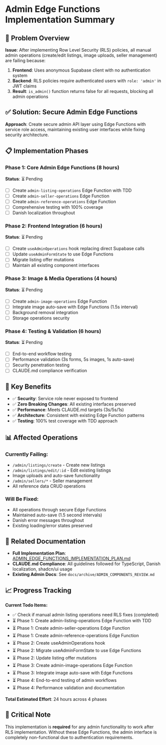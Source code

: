# Admin Edge Functions Implementation Summary

## 🎯 Problem Overview

**Issue**: After implementing Row Level Security (RLS) policies, all manual admin operations (create/edit listings, image uploads, seller management) are failing because:

1. **Frontend**: Uses anonymous Supabase client with no authentication system
2. **Backend**: RLS policies require authenticated users with `role: 'admin'` in JWT claims  
3. **Result**: `is_admin()` function returns false for all requests, blocking all admin operations

## ✅ Solution: Secure Admin Edge Functions

**Approach**: Create secure admin API layer using Edge Functions with service role access, maintaining existing user interfaces while fixing security architecture.

## 📋 Implementation Phases

### Phase 1: Core Admin Edge Functions (8 hours)
**Status**: ⏳ Pending
- [ ] Create `admin-listing-operations` Edge Function with TDD
- [ ] Create `admin-seller-operations` Edge Function  
- [ ] Create `admin-reference-operations` Edge Function
- [ ] Comprehensive testing with 100% coverage
- [ ] Danish localization throughout

### Phase 2: Frontend Integration (6 hours)  
**Status**: ⏳ Pending
- [ ] Create `useAdminOperations` hook replacing direct Supabase calls
- [ ] Update `useAdminFormState` to use Edge Functions
- [ ] Migrate listing offer mutations
- [ ] Maintain all existing component interfaces

### Phase 3: Image & Media Operations (4 hours)
**Status**: ⏳ Pending  
- [ ] Create `admin-image-operations` Edge Function
- [ ] Integrate image auto-save with Edge Functions (1.5s interval)
- [ ] Background removal integration
- [ ] Storage operations security

### Phase 4: Testing & Validation (6 hours)
**Status**: ⏳ Pending
- [ ] End-to-end workflow testing
- [ ] Performance validation (3s forms, 5s images, 1s auto-save)
- [ ] Security penetration testing
- [ ] CLAUDE.md compliance verification

## 🎯 Key Benefits

- ✅ **Security**: Service role never exposed to frontend
- ✅ **Zero Breaking Changes**: All existing interfaces preserved
- ✅ **Performance**: Meets CLAUDE.md targets (3s/5s/1s)
- ✅ **Architecture**: Consistent with existing Edge Function patterns
- ✅ **Testing**: 100% test coverage with TDD approach

## 📊 Affected Operations

### Currently Failing:
- `/admin/listings/create` - Create new listings
- `/admin/listings/edit/:id` - Edit existing listings  
- Image uploads and auto-save functionality
- `/admin/sellers/*` - Seller management
- All reference data CRUD operations

### Will Be Fixed:
- All operations through secure Edge Functions
- Maintained auto-save (1.5 second intervals)
- Danish error messages throughout
- Existing loading/error states preserved

## 🔗 Related Documentation

- **Full Implementation Plan**: [ADMIN_EDGE_FUNCTIONS_IMPLEMENTATION_PLAN.md](./ADMIN_EDGE_FUNCTIONS_IMPLEMENTATION_PLAN.md)
- **CLAUDE.md Compliance**: All guidelines followed for TypeScript, Danish localization, shadcn/ui usage
- **Existing Admin Docs**: See `docs/archive/ADMIN_COMPONENTS_REVIEW.md`

## 📈 Progress Tracking

**Current Todo Items:**
- ✅ Check if manual admin listing operations need RLS fixes (completed)
- ⏳ Phase 1: Create admin-listing-operations Edge Function with TDD
- ⏳ Phase 1: Create admin-seller-operations Edge Function
- ⏳ Phase 1: Create admin-reference-operations Edge Function
- ⏳ Phase 2: Create useAdminOperations hook
- ⏳ Phase 2: Migrate useAdminFormState to use Edge Functions
- ⏳ Phase 2: Update listing offer mutations
- ⏳ Phase 3: Create admin-image-operations Edge Function
- ⏳ Phase 3: Integrate image auto-save with Edge Functions
- ⏳ Phase 4: End-to-end testing of admin workflows
- ⏳ Phase 4: Performance validation and documentation

**Total Estimated Effort**: 24 hours across 4 phases

## 🚨 Critical Note

This implementation is **required** for any admin functionality to work after RLS implementation. Without these Edge Functions, the admin interface is completely non-functional due to authentication requirements.